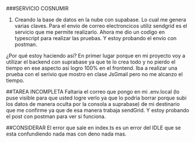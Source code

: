 ###SERVICIO COSNUMIR
1. Creando la base de datos en la nube con supabase. Lo cual me genera varias claves. Para el envio de correo electroncicos utiliz sendgrid es el servicio que me permite realizarlo. Ahora me dio un codigo en typescript para realizar las pruebas. Y estoy probando el envio con postman.

¿Por qué estoy haciendo asi?
En primer lugar porque en mi proyecto voy a utilizar el backend con suprabase ya que te lo crea todo y no pierdo el tiempo en ese aspecto asi logro 100% en el frontend. Iba a realizar una prueba con el serivio que mostro en clase JsGmail pero no me alcanzo el tiempo. 

##TAREA INCOMPLETA 
Faltaria el correo que pongo en mi .env.local (lo puse visible para que usted logre verlo ya que lo podria borrar porque subi los datos de manera oculta por la consola a suprabase) de mi destinario que me confirme ya que de esa manera trabaja sendGrid. Y estoy probando el post con postman para ver si funciona. 

##CONSIDERAR
El error que sale en index.ts es un error del IDLE que se esta confundiendo nada mas con deno nada mas.